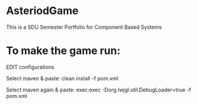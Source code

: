 # AsteriodGame
This is a SDU Semester Portfolio for Component Based Systems
# To make the game run:

EDIT configurations

Select maven & paste: clean install -f pom.xml 

Select maven again & paste: exec:exec -Dorg.lwjgl.util.DebugLoader=true -f pom.xml

